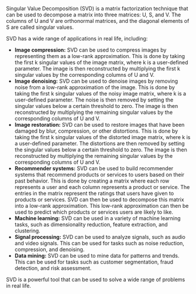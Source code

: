Singular Value Decomposition (SVD) is a matrix factorization technique that can be used to decompose a matrix into three matrices: U, S, and V. The columns of U and V are orthonormal matrices, and the diagonal elements of S are called singular values.

SVD has a wide range of applications in real life, including:

* **Image compression:** SVD can be used to compress images by representing them as a low-rank approximation. This is done by taking the first k singular values of the image matrix, where k is a user-defined parameter. The image is then reconstructed by multiplying the first k singular values by the corresponding columns of U and V.
* **Image denoising:** SVD can be used to denoise images by removing noise from a low-rank approximation of the image. This is done by taking the first k singular values of the noisy image matrix, where k is a user-defined parameter. The noise is then removed by setting the singular values below a certain threshold to zero. The image is then reconstructed by multiplying the remaining singular values by the corresponding columns of U and V.
* **Image restoration:** SVD can be used to restore images that have been damaged by blur, compression, or other distortions. This is done by taking the first k singular values of the distorted image matrix, where k is a user-defined parameter. The distortions are then removed by setting the singular values below a certain threshold to zero. The image is then reconstructed by multiplying the remaining singular values by the corresponding columns of U and V.
* **Recommender systems:** SVD can be used to build recommender systems that recommend products or services to users based on their past behavior. This is done by creating a matrix where each row represents a user and each column represents a product or service. The entries in the matrix represent the ratings that users have given to products or services. SVD can then be used to decompose this matrix into a low-rank approximation. This low-rank approximation can then be used to predict which products or services users are likely to like.
* **Machine learning:** SVD can be used in a variety of machine learning tasks, such as dimensionality reduction, feature extraction, and clustering.
* **Signal processing:** SVD can be used to analyze signals, such as audio and video signals. This can be used for tasks such as noise reduction, compression, and denoising.
* **Data mining:** SVD can be used to mine data for patterns and trends. This can be used for tasks such as customer segmentation, fraud detection, and risk assessment.

SVD is a powerful tool that can be used to solve a wide range of problems in real life.
